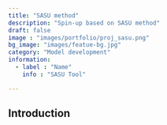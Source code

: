 ```yaml
---
title: "SASU method"
description: "Spin-up based on SASU method"
draft: false
image : "images/portfolio/proj_sasu.png"
bg_image: "images/featue-bg.jpg"
category: "Model development"
information:
  - label : "Name"
    info : "SASU Tool"

---
```


## Introduction